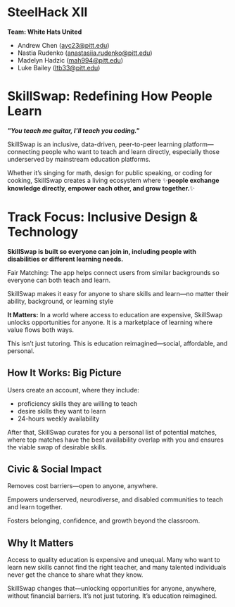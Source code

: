 # SteelHack XII 

**Team: White Hats United**
- Andrew Chen (ayc23@pitt.edu)
- Nastia Rudenko (anastasiia.rudenko@pitt.edu)
- Madelyn Hadzic (mah994@pitt.edu)
- Luke Bailey (ltb33@pitt.edu)

# SkillSwap: Redefining How People Learn

***"You teach me guitar, I’ll teach you coding."*** 

SkillSwap is an inclusive, data-driven, peer-to-peer learning platform—connecting people who want to teach and learn directly, especially those underserved by mainstream education platforms.

Whether it’s singing for math, design for public speaking, or coding for cooking, SkillSwap creates a living ecosystem where :sparkles:**people exchange knowledge directly, empower each other, and grow together.**:sparkles:

# Track Focus: Inclusive Design & Technology 

**SkillSwap is built so everyone can join in, including people with disabilities or different learning needs.**

Fair Matching: The app helps connect users from similar backgrounds so everyone can both teach and learn.

SkillSwap makes it easy for anyone to share skills and learn—no matter their ability, background, or learning style

**It Matters:** In a world where access to education are expensive, SkillSwap unlocks opportunities for anyone. It is a marketplace of learning where value flows both ways.

This isn’t just tutoring. This is education reimagined—social, affordable, and personal. 

## How It Works: Big Picture

Users create an account, where they include: 
* proficiency skills they are willing to teach
* desire skills they want to learn
* 24-hours weekly availability 

After that, SkillSwap curates for you a personal list of potential matches, where top matches have the best availability overlap with you and ensures the viable swap of desirable skills. 

## Civic & Social Impact

Removes cost barriers—open to anyone, anywhere.

Empowers underserved, neurodiverse, and disabled communities to teach and learn together.

Fosters belonging, confidence, and growth beyond the classroom.

## Why It Matters

Access to quality education is expensive and unequal. Many who want to learn new skills cannot find the right teacher, and many talented individuals never get the chance to share what they know.

SkillSwap changes that—unlocking opportunities for anyone, anywhere, without financial barriers. It’s not just tutoring. It’s education reimagined.